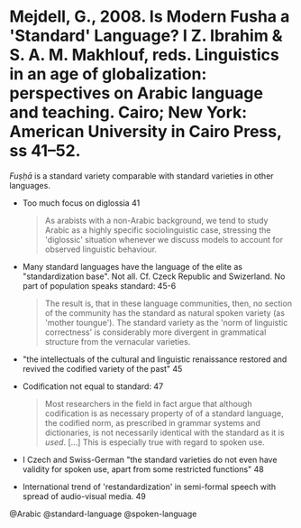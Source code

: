# Mejdell, G., 2008. Is Modern Fusha a 'Standard' Language?  I Z. Ibrahim & S. A. M. Makhlouf, reds. Linguistics in an age of globalization: perspectives on Arabic language and teaching. Cairo; New York: American University in Cairo Press, ss 41–52.

*Fuṣḥā* is a standard variety comparable with standard varieties in other languages.

- Too much focus on diglossia 41

    > As arabists with a non-Arabic background, we tend to study Arabic as a highly specific sociolinguistic case, stressing the 'diglossic' situation whenever we discuss models to account for observed linguistic behaviour.

- Many standard languages have the language of the elite as "standardization base". Not all. Cf. Czeck Republic and Swizerland. No part of population speaks standard: 45-6

    > The result is, that in these language communities, then, no section of the community has the standard as natural spoken variety (as 'mother toungue'). The standard variety as the 'norm of linguistic correctness' is considerably more divergent in grammatical structure from the vernacular varieties.

- "the intellectuals of the cultural and linguistic renaissance restored and revived the codified variety of the past" 45

- Codification not equal to standard: 47

    > Most researchers in the field in fact argue that although codification is as necessary property of of a standard language, the codified norm, as prescribed in grammar systems and dictionaries, is not necessarily identical with the standard as it is *used*. [...] This is especially true with regard to spoken use. 

- I Czech and Swiss-German "the standard varieties do not even have validity for spoken use, apart from some restricted functions" 48

- International trend of 'restandardization' in semi-formal speech with spread of audio-visual media. 49

@Arabic
@standard-language
@spoken-language
